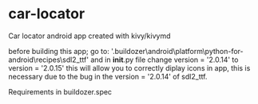 # car-locator
Car locator android app created with kivy/kivymd

before building this app; go to:
'.buildozer\android\platform\python-for-android\recipes\sdl2_ttf' and
in __init__.py  file change version  = '2.0.14' to version  = '2.0.15'
this will allow you to correctly diplay icons in app, this is necessary due to the bug in the version = '2.0.14' of sdl2_ttf.

Requirements in buildozer.spec
